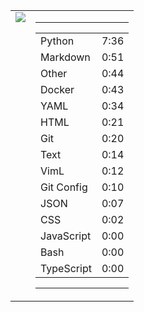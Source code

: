 
<table><tr>
<td valign="top">
  <img src="https://wakatime.com/share/@Aperture/0cd21d5d-ac4f-458d-9c71-d06f479c1297.png" />
</td>

<td valign="top">
  <hr>
  <table>
    <tr><td>Python</td><td>7:36</td></tr><tr><td>Markdown</td><td>0:51</td></tr><tr><td>Other</td><td>0:44</td></tr><tr><td>Docker</td><td>0:43</td></tr><tr><td>YAML</td><td>0:34</td></tr><tr><td>HTML</td><td>0:21</td></tr><tr><td>Git</td><td>0:20</td></tr><tr><td>Text</td><td>0:14</td></tr><tr><td>VimL</td><td>0:12</td></tr><tr><td>Git Config</td><td>0:10</td></tr><tr><td>JSON</td><td>0:07</td></tr><tr><td>CSS</td><td>0:02</td></tr><tr><td>JavaScript</td><td>0:00</td></tr><tr><td>Bash</td><td>0:00</td></tr><tr><td>TypeScript</td><td>0:00</td></tr>
  </table>
  <hr>
</td>
</tr></table>

